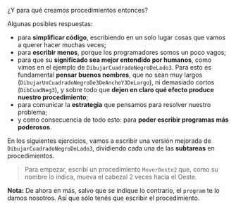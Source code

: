 ¿Y para qué creamos procedimientos entonces?

Algunas posibles respuestas:

- para **simplificar código**, escribiendo en un solo lugar cosas que vamos a querer hacer muchas veces;
- para **escribir menos**, porque los programadores somos un poco vagos;
- para que su **significado sea mejor entendido por humanos**, como vimos en el ejemplo de `DibujarCuadradoNegroDeLado3`. Para esto es fundamental **pensar buenos nombres**, que no sean muy largos (`DibujarUnCuadradoNegroDe3DeAnchoY3DeLargo`), ni demasiado cortos (`DibCuadNeg3`), y sobre todo que **dejen en claro qué efecto produce nuestro procedimiento**;
- para comunicar la **estrategia** que pensamos para resolver nuestro problema;
- y como consecuencia de todo esto: para **poder escribir programas más poderosos**.

En los siguientes ejercicios, vamos a escribir una versión mejorada de `DibujarCuadradoNegroDeLado3`, dividiendo cada una de las **subtareas** en procedimientos.

> Para empezar, escribí un procedimiento `MoverOeste2` que, como su nombre lo indica, mueva el cabezal 2 veces hacia el Oeste. 

**Nota:** De ahora en más, salvo que se indique lo contrario, el `program` te lo damos nosotros. Así que sólo tenés que escribir el procedimiento.
